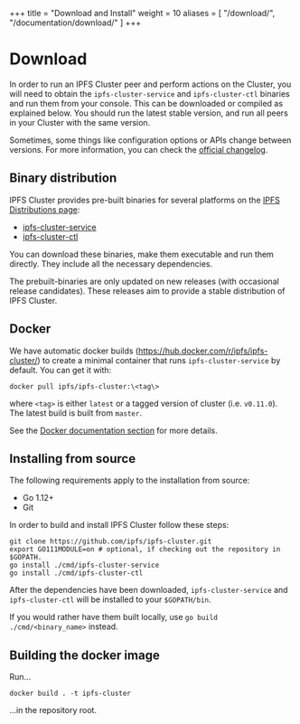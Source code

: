 +++
title = "Download and Install"
weight = 10
aliases = [
    "/download/",
    "/documentation/download/"
]
+++

# Download

In order to run an IPFS Cluster peer and perform actions on the Cluster, you will need to obtain the `ipfs-cluster-service` and `ipfs-cluster-ctl` binaries and run them from your console. This can be downloaded or compiled as explained below. You should run the latest stable version, and run all peers in your Cluster with the same version.

Sometimes, some things like configuration options or APIs change between versions. For more information, you can check the [official
changelog](https://github.com/ipfs/ipfs-cluster/blob/master/CHANGELOG.md).

## Binary distribution

IPFS Cluster provides pre-built binaries for several platforms on the [IPFS Distributions page](https://dist.ipfs.io):

* [ipfs-cluster-service](https://dist.ipfs.io/#ipfs-cluster-service)
* [ipfs-cluster-ctl](https://dist.ipfs.io/#ipfs-cluster-ctl)

You can download these binaries, make them executable and run them directly. They include all the necessary dependencies.

The prebuilt-binaries are only updated on new releases (with occasional release candidates). These releases aim to provide a stable distribution of IPFS Cluster.


## Docker

We have automatic docker builds (https://hub.docker.com/r/ipfs/ipfs-cluster/) to create a minimal container that runs `ipfs-cluster-service` by default. You can get it with:

```
docker pull ipfs/ipfs-cluster:\<tag\>
```

where `<tag>` is either `latest` or a tagged version of cluster (i.e. `v0.11.0`). The latest build is built from `master`.

<div class="tipbox tip">See the <a href="/documentation/deployment/docker">Docker documentation section</a> for more details.</div>


## Installing from source

The following requirements apply to the installation from source:

* Go 1.12+
* Git

In order to build and install IPFS Cluster follow these steps:

```
git clone https://github.com/ipfs/ipfs-cluster.git
export GO111MODULE=on # optional, if checking out the repository in $GOPATH.
go install ./cmd/ipfs-cluster-service
go install ./cmd/ipfs-cluster-ctl
```

After the dependencies have been downloaded, `ipfs-cluster-service` and `ipfs-cluster-ctl` will be installed to your `$GOPATH/bin`.

If you would rather have them built locally, use `go build ./cmd/<binary_name>` instead.


## Building the docker image

Run...

```
docker build . -t ipfs-cluster
```

...in the repository root.
